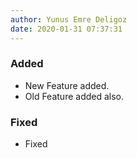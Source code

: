 ```yaml
---
author: Yunus Emre Deligoz
date: 2020-01-31 07:37:31
---
```


### Added
- New Feature added.
- Old Feature added also.

### Fixed
- Fixed
